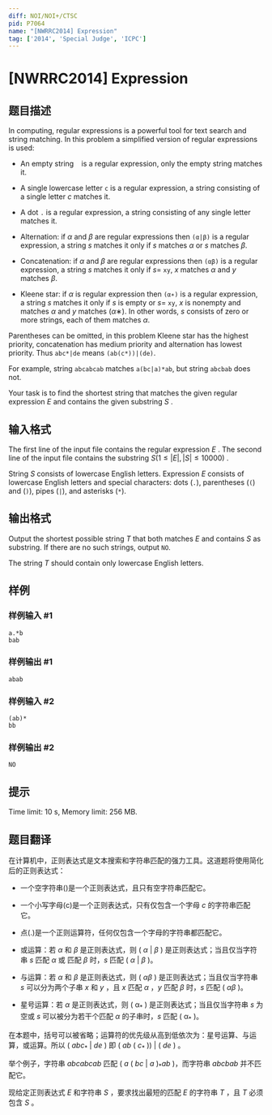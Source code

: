 ```yaml
---
diff: NOI/NOI+/CTSC
pid: P7064
name: "[NWRRC2014] Expression"
tag: ['2014', 'Special Judge', 'ICPC']
---
```

# [NWRRC2014] Expression
## 题目描述



In computing, regular expressions is a powerful tool for text search and string matching. In this problem a simplified version of regular expressions is used:

- An empty string ` ` is a regular expression, only the empty string matches it.

- A single lowercase letter `c` is a regular expression, a string consisting of a single letter $c$ matches it.

- A dot `.` is a regular expression, a string consisting of any single letter matches it.

- Alternation: if $α$ and $β$ are regular expressions then `(α|β)` is a regular expression, a string $s$ matches it only if $s$ matches $α$ or $s$ matches $β$.

- Concatenation: if $α$ and $β$ are regular expressions then `(αβ)` is a regular expression, a string $s$ matches it only if $s =$ `xy`, $x$ matches $α$ and $y$ matches $β$.

- Kleene star: if $α$ is regular expression then `(α∗)` is a regular expression, a string $s$ matches it only if $s$ is empty or $s =$ `xy`, $x$ is nonempty and matches $α$ and $y$ matches $(α∗).$ In other words, $s$ consists of zero or more strings, each of them matches $α.$

Parentheses can be omitted, in this problem Kleene star has the highest priority, concatenation has medium priority and alternation has lowest priority. Thus `abc*|de` means `(ab(c*))|(de)`.

For example, string `abcabcab` matches `a(bc|a)*ab`, but string `abcbab` does not.

Your task is to find the shortest string that matches the given regular expression $E$ and contains the given substring $S$ .


## 输入格式



The first line of the input file contains the regular expression $E$ . The second line of the input file contains the substring $S (1 \le |E| , |S| \le 10 000)$ .

String $S$ consists of lowercase English letters. Expression $E$ consists of lowercase English letters and special characters: dots (`.`), parentheses (`(`) and (`)`), pipes (`|`), and asterisks (`*`).


## 输出格式



Output the shortest possible string $T$ that both matches $E$ and contains $S$ as substring. If there are no such strings, output `NO`.

The string $T$ should contain only lowercase English letters.


## 样例

### 样例输入 #1
```
a.*b
bab

```
### 样例输出 #1
```
abab

```
### 样例输入 #2
```
(ab)*
bb

```
### 样例输出 #2
```
NO

```
## 提示

Time limit: 10 s, Memory limit: 256 MB. 


## 题目翻译

在计算机中，正则表达式是文本搜索和字符串匹配的强力工具。这道题将使用简化后的正则表达式：

+ 一个空字符串()是一个正则表达式，且只有空字符串匹配它。

+ 一个小写字母(c)是一个正则表达式，只有仅包含一个字母 $c$ 的字符串匹配它。

+ 点(.)是一个正则运算符，任何仅包含一个字母的字符串都匹配它。

+ 或运算：若 $\alpha$ 和 $\beta$ 是正则表达式，则 ( $\alpha$ | $\beta$ ) 是正则表达式；当且仅当字符串 $s$ 匹配 $\alpha$ 或 匹配 $\beta$ 时，$s$ 匹配 ( $\alpha$ | $\beta$ )。

+ 与运算：若 $\alpha$ 和 $\beta$ 是正则表达式，则 ( $\alpha\beta$ ) 是正则表达式；当且仅当字符串 $s$ 可以分为两个子串 $x$ 和 $y$ ，且 $x$ 匹配 $\alpha$ ，$y$ 匹配 $\beta$ 时，$s$ 匹配 ( $\alpha\beta$ )。

+ 星号运算：若 $\alpha$ 是正则表达式，则 ( $\operatorname{\alpha_*}$ ) 是正则表达式；当且仅当字符串 $s$ 为空或 $s$ 可以被分为若干个匹配 $\alpha$ 的子串时，$s$ 匹配 ( $\operatorname{\alpha_*}$ )。

在本题中，括号可以被省略；运算符的优先级从高到低依次为：星号运算、与运算，或运算。所以 ( $abc_*$ | $de$ ) 即 ( $ab$ ( $c_*$ )) | ( $de$ ) 。

举个例子，字符串 $abcabcab$ 匹配 ( $a$ ( $bc$ | $a$ )$_*ab$ )，而字符串 $abcbab$ 并不匹配它。

现给定正则表达式 $E$ 和字符串 $S$ ，要求找出最短的匹配 $E$ 的字符串 $T$ ，且 $T$ 必须包含 $S$ 。
